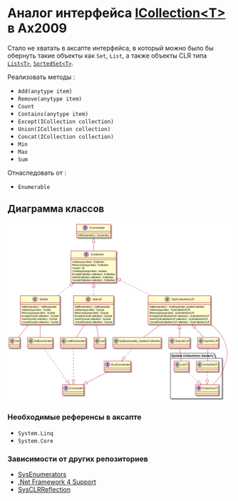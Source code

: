 # Аналог интерфейса [ICollection\<T\>](https://docs.microsoft.com/ru-ru/dotnet/api/system.collections.generic.icollection-1?view=netframework-4.8) в Ax2009

Стало не хватать в аксапте интерфейса, в который можно было бы обернуть такие объекты как `Set`, `List`, а также объекты CLR типа [`List<T>`](https://docs.microsoft.com/ru-ru/dotnet/api/system.collections.generic.list-1?view=netframework-4.8), [`SortedSet<T>`](https://docs.microsoft.com/ru-ru/dotnet/api/system.collections.generic.sortedset-1?view=netframework-4.8).

Реализовать методы :
* `Add(anytype item)`
* `Remove(anytype item)`
* `Count`
* `Contains(anytype item)`
* `Except(ICollection collection)`
* `Union(ICollection collection)`
* `Concat(ICollection collection)`
* `Min`
* `Max`
* `Sum`

Отнаследовать от :
* `Enumerable`

## Диаграмма классов
<img src="out\schema\ICollection.png" alt="схема">

### Необходимые референсы в аксапте
* `System.Linq`
* `System.Core`

### Зависимости от других репозиториев
* [SysEnumerators](https://github.com/mazzy-ax/SysEnumerators)
* [.Net Framework 4 Support](https://github.com/d-tolstov/Ax2009-NetFramework4-Support)
* [SysCLRReflection](https://github.com/d-tolstov/Ax2009-SysCLRReflection)
